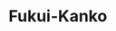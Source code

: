 # Fukui-Kanko
<script type="module">
import { bg, show } from "https://js.sabae.cc/egadv.js";
awawaitait bg(3969);
await show ("あなたは福井を知っていますか？")
await show ("どれが福井の景色か当ててみましょう")

await bg(31);
await show("問題")
let a = await show("この景色は福井でしょうか", ["福井", "福井ではない"]);
 if (a == "福井"){
        await show("残念");
        
    } else {
    await show("正解");
    }
    
await bg(2746);
await show("問題")
let b = await show("この景色は福井でしょうか", ["福井", "福井ではない"]);
 if (b == "福井"){
        await show("正解");
        
    } else {
    await show("残念");
    }

await bg

    
</script>
